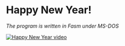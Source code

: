 # Happy New Year!
*The program is written in Fasm under MS-DOS*

[![Happy New Year video](https://imgur.com/Kh3WJhQ)](https://www.youtube.com/watch?v=MerIzwMy6AI)
